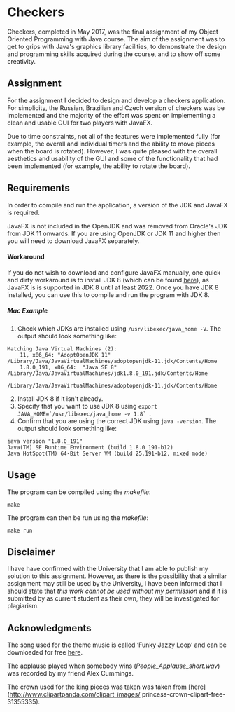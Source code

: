 # Checkers
Checkers, completed in May 2017, was the final assignment of my Object Oriented Programming with Java course. The aim of the assignment was to get to grips with Java's graphics library facilities, to demonstrate the design and programming skills acquired during the course, and to show off some creativity.

## Assignment
For the assignment I decided to design and develop a checkers application. For simplicity, the Russian, Brazilian and Czech version of checkers was be implemented and the majority of the effort was spent on implementing a clean and usable GUI for two players with JavaFX.

Due to time constraints, not all of the features were implemented fully (for example, the overall and individual timers and the ability to move pieces when the board is rotated). However, I was quite pleased with the overall aesthetics and usability of the GUI and some of the functionality that had been implemented (for example, the ability to rotate the board).

## Requirements

In order to compile and run the application, a version of the JDK and JavaFX is required.

JavaFX is not included in the OpenJDK and was removed from Oracle's JDK from JDK 11 onwards. If you are using OpenJDK or JDK 11 and higher then you will need to download JavaFX separately.

#### Workaround

If you do not wish to download and configure JavaFX manually, one quick and dirty workaround is to install JDK 8 (which can be found [here](https://www.oracle.com/technetwork/java/javase/downloads/jdk8-downloads-2133151.html)), as JavaFX is is supported in JDK 8 until at least 2022. Once you have JDK 8 installed, you can use this to compile and run the program with JDK 8.

##### Mac Example

1. Check which JDKs are installed using ```/usr/libexec/java_home -V```. The output should look something like:
```
Matching Java Virtual Machines (2):
    11, x86_64:	"AdoptOpenJDK 11"	/Library/Java/JavaVirtualMachines/adoptopenjdk-11.jdk/Contents/Home
    1.8.0_191, x86_64:	"Java SE 8"	/Library/Java/JavaVirtualMachines/jdk1.8.0_191.jdk/Contents/Home

/Library/Java/JavaVirtualMachines/adoptopenjdk-11.jdk/Contents/Home
```
2. Install JDK 8 if it isn't already.
3. Specify that you want to use JDK 8 using ```export JAVA_HOME=`/usr/libexec/java_home -v 1.8` ```.
4. Confirm that you are using the correct JDK using ```java -version```. The output should look something like:
```
java version "1.8.0_191"
Java(TM) SE Runtime Environment (build 1.8.0_191-b12)
Java HotSpot(TM) 64-Bit Server VM (build 25.191-b12, mixed mode)
```

## Usage
The program can be compiled using the *makefile*:
```
make
```

The program can then be run using the *makefile*:
```
make run
```


## Disclaimer
I have have confirmed with the University that I am able to publish my solution to this assignment. However, as there is the possibility that a similar assignment may still be used by the University, I have been informed that I should state that *this work cannot be used without my permission* and if it is submitted by as current student as their own, they will be investigated for plagiarism.

## Acknowledgments
The song used for the theme music is called ‘Funky Jazzy Loop’ and can be downloaded for free [here](https://www.dl-sounds.com/royalty-free/funky-jazzy-loop/).

The applause played when somebody wins (*People_Applause_short.wav*) was recorded by my friend Alex Cummings.

The crown used for the king pieces was taken was taken from [here](http://www.clipartpanda.com/clipart_images/ princess-crown-clipart-free-31355335).
